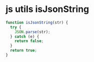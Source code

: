 # js utils isJsonString

```js
function isJsonString(str) {
  try {
    JSON.parse(str);
  } catch (e) {
    return false;
  }
  return true;
}
```
